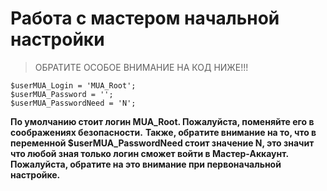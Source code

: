 # Работа с мастером начальной настройки

> ОБРАТИТЕ ОСОБОЕ ВНИМАНИЕ НА КОД НИЖЕ!!!
```
$userMUA_Login = 'MUA_Root';
$userMUA_Password = '';
$userMUA_PasswordNeed = 'N';
```
__По умолчанию стоит логин MUA_Root. Пожалуйста, поменяйте его в соображениях безопасности.__
__Также, обратите внимание на то, что в переменной $userMUA_PasswordNeed стоит значение N, это значит что любой зная только логин сможет войти в Мастер-Аккаунт. Пожалуйста, обратите на это внимание при первоначальной настройке.__